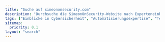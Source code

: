 ```yaml
---
title: "Suche auf simeononsecurity.com"
description: "Durchsuche die SimeonOnSecurity-Website nach Experteneinblicken in Cybersicherheit, Automatisierung und modernster Technologie. Bleibe informiert und sicher."
tags: ["Einblicke in Cybersicherheit", "Automatisierungsexpertise", "Technologietrends", "Digitale Sicherheit", "Cyberabwehr", "Netzwerkschutz", "Informationssicherheit", "Technologieeinblicke", "Cyberbedrohungen", "Technologieressourcen", "Sicherheitstipps", "Branchennews", "Technologieaktualisierungen", "Cybersicherheitsartikel", "Automatisierungstechniken", "Digitale Privatsphäre", "Technische Expertise", "IT-Wissen", "Netzwerksicherheit", "Cybersicherheitsressourcen"]
sitemap:
  priority: 0.1
layout: "search"
---
```

